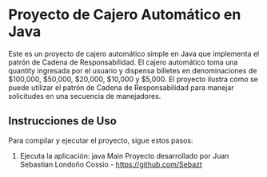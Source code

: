 # Proyecto de Cajero Automático en Java

Este es un proyecto de cajero automático simple en Java que implementa el patrón de Cadena de Responsabilidad. El cajero automático toma una quantity ingresada por el usuario y dispensa billetes en denominaciones de $100,000, $50,000, $20,000, $10,000 y $5,000. El proyecto ilustra cómo se puede utilizar el patrón de Cadena de Responsabilidad para manejar solicitudes en una secuencia de manejadores.

## Instrucciones de Uso

Para compilar y ejecutar el proyecto, sigue estos pasos:

1. Ejecuta la aplicación:
   java Main
   Proyecto desarrollado por Juan Sebastian Londoño Cossio - https://github.com/Sebazt
